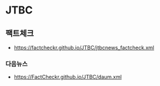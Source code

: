 # JTBC

## 팩트체크
- https://factcheckr.github.io/JTBC/jtbcnews_factcheck.xml

### 다음뉴스
- https://FactCheckr.github.io/JTBC/daum.xml
